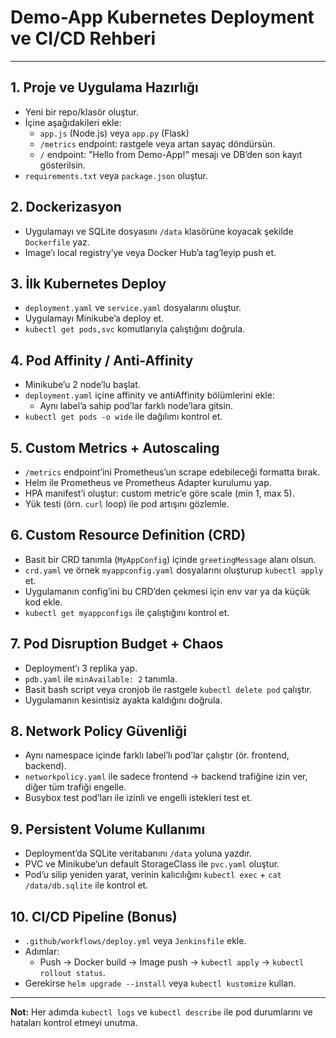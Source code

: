 # Demo-App Kubernetes Deployment ve CI/CD Rehberi

---

## 1. Proje ve Uygulama Hazırlığı
- Yeni bir repo/klasör oluştur.
- İçine aşağıdakileri ekle:
  - `app.js` (Node.js) veya `app.py` (Flask)
  - `/metrics` endpoint: rastgele veya artan sayaç döndürsün.
  - `/` endpoint: "Hello from Demo-App!" mesajı ve DB’den son kayıt gösterilsin.
- `requirements.txt` veya `package.json` oluştur.

## 2. Dockerizasyon
- Uygulamayı ve SQLite dosyasını `/data` klasörüne koyacak şekilde `Dockerfile` yaz.
- Image’ı local registry’ye veya Docker Hub’a tag’leyip push et.

## 3. İlk Kubernetes Deploy
- `deployment.yaml` ve `service.yaml` dosyalarını oluştur.
- Uygulamayı Minikube’a deploy et.
- `kubectl get pods,svc` komutlarıyla çalıştığını doğrula.

## 4. Pod Affinity / Anti-Affinity
- Minikube’u 2 node’lu başlat.
- `deployment.yaml` içine affinity ve antiAffinity bölümlerini ekle:
  - Aynı label’a sahip pod’lar farklı node’lara gitsin.
- `kubectl get pods -o wide` ile dağılımı kontrol et.

## 5. Custom Metrics + Autoscaling
- `/metrics` endpoint’ini Prometheus’un scrape edebileceği formatta bırak.
- Helm ile Prometheus ve Prometheus Adapter kurulumu yap.
- HPA manifest’i oluştur: custom metric’e göre scale (min 1, max 5).
- Yük testi (örn. `curl` loop) ile pod artışını gözlemle.

## 6. Custom Resource Definition (CRD)
- Basit bir CRD tanımla (`MyAppConfig`) içinde `greetingMessage` alanı olsun.
- `crd.yaml` ve örnek `myappconfig.yaml` dosyalarını oluşturup `kubectl apply` et.
- Uygulamanın config’ini bu CRD’den çekmesi için env var ya da küçük kod ekle.
- `kubectl get myappconfigs` ile çalıştığını kontrol et.

## 7. Pod Disruption Budget + Chaos
- Deployment’ı 3 replika yap.
- `pdb.yaml` ile `minAvailable: 2` tanımla.
- Basit bash script veya cronjob ile rastgele `kubectl delete pod` çalıştır.
- Uygulamanın kesintisiz ayakta kaldığını doğrula.

## 8. Network Policy Güvenliği
- Aynı namespace içinde farklı label’lı pod’lar çalıştır (ör. frontend, backend).
- `networkpolicy.yaml` ile sadece frontend → backend trafiğine izin ver, diğer tüm trafiği engelle.
- Busybox test pod’ları ile izinli ve engelli istekleri test et.

## 9. Persistent Volume Kullanımı
- Deployment’da SQLite veritabanını `/data` yoluna yazdır.
- PVC ve Minikube’un default StorageClass ile `pvc.yaml` oluştur.
- Pod’u silip yeniden yarat, verinin kalıcılığını `kubectl exec` + `cat /data/db.sqlite` ile kontrol et.

## 10. CI/CD Pipeline (Bonus)
- `.github/workflows/deploy.yml` veya `Jenkinsfile` ekle.
- Adımlar:
  - Push → Docker build → Image push → `kubectl apply` → `kubectl rollout status`.
- Gerekirse `helm upgrade --install` veya `kubectl kustomize` kullan.

---

**Not:** Her adımda `kubectl logs` ve `kubectl describe` ile pod durumlarını ve hataları kontrol etmeyi unutma.
